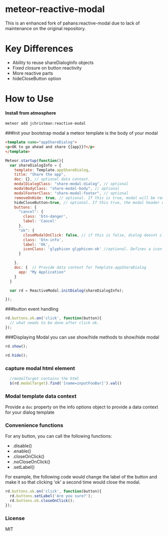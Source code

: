 meteor-reactive-modal
=====================

This is an enhanced fork of pahans:reactive-modal due to lack of maintenance on the original repository.

Key Differences
===============
 * Ability to reuse shareDialogInfo objects
 * Fixed closure on button reactivity
 * More reactive parts
 * hideCloseButton option

How to Use
=========

#### Install from atmosphere
```js
meteor add jchristman:reactive-modal
```
###Init your bootstrap modal 
a meteor template is the body of your modal

```html
<template name="appShareDialog">
<p>OK to go ahead and share {{app}}?</p>
</template>
```

```js
Meteor.startup(function(){
  var shareDialogInfo = {
    template: Template.appShareDialog,
    title: "Share the app",
    doc: {}, // optional data context.
    modalDialogClass: "share-modal-dialog", // optional
    modalBodyClass: "share-modal-body", // optional
    modalFooterClass: "share-modal-footer", // optional
    removeOnHide: true, // optional. If this is true, modal will be removed from DOM upon hiding
    hideCloseButton=true, // optional. If this true, the modal header will not show the &times; close button
    buttons: {
      "cancel": {
        class: 'btn-danger',
        label: 'Cancel'
      },
      "ok": {
        closeModalOnClick: false, // if this is false, dialog doesnt close automatically on click
        class: 'btn-info',
        label: 'Ok',
        iconClass: 'glyphicon glyphicon-ok' //optional. Defines a icon before the button label. 
      }

    },
    doc: {  // Provide data context for Template.appShareDialog
      app: "My Application"
    }
  }

  var rd = ReactiveModal.initDialog(shareDialogInfo);

});
```

###button event handling
```js
rd.buttons.ok.on('click', function(button){
  // what needs to be done after click ok.
});
```

###Displaying Modal
you can use show/hide methods to show/hide modal
```js
rd.show();
```

```js
rd.hide();
```

### capture modal html element
```javascript
  //modalTarget contains the html
  $(rd.modalTarget).find('[name=inputFooBar]').val()
```

### Modal template data context

Provide a `doc` property on the info options object to provide a data context for your dialog template

### Convenience functions

For any button, you can call the following functions:
 * .disable()
 * .enable()
 * .closeOnClick()
 * .noCloseOnClick()
 * .setLabel()

For example, the following code would change the label of the button and make it so that clicking 'ok' a second time would close the modal.
```js
rd.buttons.ok.on('click', function(button){
  rd.buttons.setLabel('Are you sure?');
  rd.buttons.ok.closeOnClick();
});
```

### License
MIT
